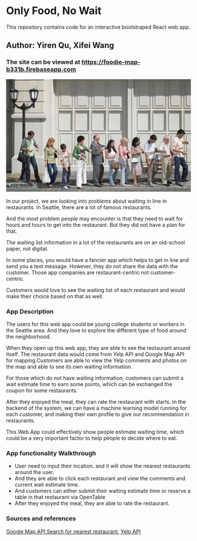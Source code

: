 # Only Food, No Wait

This repository contains code for an interactive bootstraped React web app. 

## Author: Yiren Qu, Xifei Wang

### The site can be viewed at <https://foodie-map-b331b.firebaseapp.com>

![](./img/waiting.jpg)

In our project, we are looking into problems about waiting in line in restaurants. In Seattle, there are a lot of famous restaurants.

And the most problem people may encounter is that they need to wait for hours and hours to get into the restaurant. But they did not have a plan for that.

The waiting list information in a lot of the restaurants are on an old-school paper, not digital.

In some places, you would have a fancier app which helps to get in line and send you a text message. However, they do not share the data with the customer. Those app companies are restaurant-centric not customer-centric.
            
Customers would love to see the waiting list of each restaurant and would make their choice based on that as well.
        
        
### App Description

The users for this web app could be young college students or workers in the Seattle area. And they love to explore the different type of food around the neighborhood.

When they open up this web app, they are able to see the restaurant around itself. The restaurant data would come from Yelp API and Google Map API for mapping.Customers are able to view the Yelp comments and photos on the map and able to see its own waiting information. 
                
For those which do not have waiting information, customers can submit a wait estimate time to earn some points, which can be exchanged the coupon for some restaurants.

After they enjoyed the meal, they can rate the restaurant with starts. In the backend of the system, we can have a machine learning model running for each customer, and making their own profile to give our recommendation in restaurants. 

This Web App could effectively show people estimate waiting time, which could be a very important factor to help people to decide where to eat.

### App functionality Walkthrough
- User need to input their location. and it will show the nearest restaurants around the user.
- And they are able to click each restaurant and view the comments and current wait estimate time.
- And customers can either submit their waiting estimate time or reserve a table in that restaurant via OpenTable
- After they enjoyed the meal, they are able to rate the restaurant.

### Sources and references
[Google Map API Search for nearest restaurant.]("https://developers.google.com/places/web-service/search#PlaceSearchRequests)
[Yelp API]("https://www.yelp.com/developers/documentation/v3/get_started")
